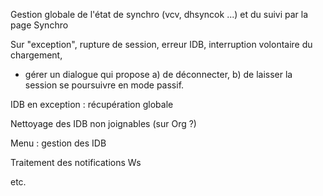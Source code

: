 Gestion globale de l'état de synchro (vcv, dhsyncok ...) et du suivi par la page Synchro

Sur "exception", rupture de session, erreur IDB, interruption volontaire du chargement,
- gérer un dialogue qui propose a) de déconnecter, b) de laisser la session se poursuivre en mode passif.

IDB en exception : récupération globale

Nettoyage des IDB non joignables (sur Org ?)

Menu : gestion des IDB

Traitement des notifications Ws

etc.
